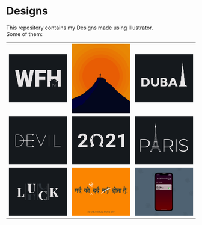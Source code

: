 # Designs
This repository contains my Designs made using Illustrator.<br>
Some of them:<br>
<table>
<tr><td><img src="./2021-01/png/05.01.2021.png"></td><td><img src="./2020-11/png/15.11.2020.png"></td><td><img src="./2020-12/png/14.12.2020.png"></td></tr>
<tr><td><img src="./2020-12/png/10.12.2020.png"></td><td><img src="./2021-01/png/01.01.2021.png"></td><td><img src="./2020-12/png/18.12.2020.png"></td></tr>
<tr><td><img src="./2020-12/png/06.12.2020.png"></td><td><img src="./2020-11/png/19.11.2020.png"></td><td><img src="./2020-11/png/19.11.2020 - 2.png"></td></tr>
</table>
